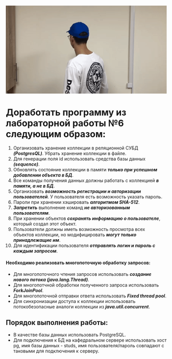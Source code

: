 ![hippo](ezgif.com-gif-maker.gif)


# Доработать программу из лабораторной работы №6 следующим образом:

1. Организовать хранение коллекции в реляционной СУБД ***(PostgresQL)***. Убрать хранение коллекции в файле.
2. Для генерации поля id использовать средства базы данных ***(sequence)***.
3. Обновлять состояние коллекции в памяти ***только при успешном добавлении объекта в БД***.
4. Все команды получения данных должны работать с коллекцией ***в памяти, а не в БД***.
5. Организовать ***возможность регистрации и авторизации пользователей***. У пользователя есть возможность указать пароль.
6. Пароли при хранении хэшировать ***алгоритмом SHA-512***.
7. ***Запретить*** выполнение команд ***не авторизованным пользователям***.
8. При хранении объектов ***сохранять информацию о пользователе***, который создал этот объект.
9. Пользователи должны иметь возможность просмотра всех объектов коллекции, но модифицировать ***могут только принадлежащие им***.
10. Для идентификации пользователя ***отправлять логин и пароль с каждым запросом***.

#### Необходимо реализовать многопоточную обработку запросов:

* Для многопоточного чтения запросов использовать ***создание нового потока (java.lang.Thread)***.
* Для многопотчной обработки полученного запроса использовать ***ForkJoinPool***.
* Для многопоточной отправки ответа использовать ***Fixed thread pool***.
* Для синхронизации доступа к коллекции использовать потокобезопасные аналоги коллекции из ***java.util.concurrent***.

## Порядок выполнения работы:

* В качестве базы данных использовать PostgreSQL.
* Для подключения к БД на кафедральном сервере использовать хост pg, имя базы данных - studs, имя пользователя/пароль совпадают с таковыми для подключения к серверу.
